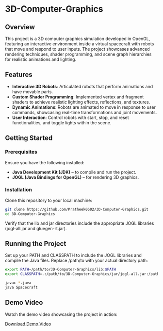 # 3D-Computer-Graphics

## Overview
This project is a 3D computer graphics simulation developed in OpenGL, featuring an interactive environment inside a virtual spacecraft with robots that move and respond to user inputs. The project showcases advanced rendering techniques, shader programming, and scene graph hierarchies for realistic animations and lighting.

## Features
- **Interactive 3D Robots**: Articulated robots that perform animations and have movable parts.
- **Custom Shader Programming**: Implemented vertex and fragment shaders to achieve realistic lighting effects, reflections, and textures.
- **Dynamic Animations**: Robots are animated to move in response to user commands, showcasing real-time transformations and joint movements.
- **User Interaction**: Control robots with start, stop, and reset functionalities, and toggle lights within the scene.

## Getting Started

### Prerequisites
Ensure you have the following installed:
- **Java Development Kit (JDK)** – to compile and run the project.
- **JOGL (Java Bindings for OpenGL)** – for rendering 3D graphics.

### Installation
Clone this repository to your local machine:

```bash
git clone https://github.com/Pratheek0602/3D-Computer-Graphics.git
cd 3D-Computer-Graphics
```
Verify that the lib and jar directories include the appropriate JOGL libraries (jogl-all.jar and gluegen-rt.jar).

## Running the Project
Set up your PATH and CLASSPATH to include the JOGL libraries and compile the Java files. Replace /path/to with your actual directory path:

```bash
export PATH=/path/to/3D-Computer-Graphics/lib:$PATH
export CLASSPATH=.:/path/to/3D-Computer-Graphics/jar/jogl-all.jar:/path/to/3D-Computer-Graphics/jar/gluegen-rt.jar:$CLASSPATH

javac *.java
java Spacecraft
```
## Demo Video
Watch the demo video showcasing the project in action:

[Download Demo Video](./assets/video/demo.mp4)










